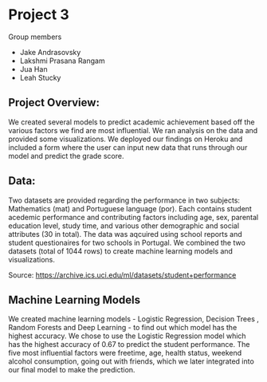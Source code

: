 # Project 3

Group members
* Jake Andrasovsky
* Lakshmi Prasana Rangam
* Jua Han
* Leah Stucky

## Project Overview:
We created several models to predict academic achievement based off the various factors we find are most influential. We ran analysis on the data and provided some visualizations. We deployed our findings on Heroku and included a form where the user can input new data that runs through our model and predict the grade score.

## Data:

Two datasets are provided regarding the performance in two subjects: Mathematics (mat) and Portuguese language (por). Each contains student acedemic performance and contributing factors including age, sex, parental education level, study time, and various other demographic and social attributes (30 in total). The data was aqcuired using school reports and student questionaires for two schools in Portugal. We combined the two datasets (total of 1044 rows) to create machine learning models and visualizations.

Source: https://archive.ics.uci.edu/ml/datasets/student+performance

## Machine Learning Models
We created machine learning models - Logistic Regression, Decision Trees , Random Forests and Deep Learning - to find out which model has the highest accuracy. We chose to use the Logistic Regression model which has the highest accuracy of 0.67 to predict the student performance. 
The five most influential factors were freetime, age, health status, weekend alcohol consumption, going out with friends, which we later integrated into our final model to make the prediction.